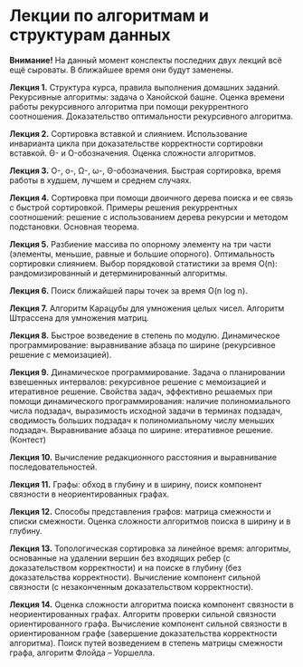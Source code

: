 ﻿# Лекции по алгоритмам и структурам данных

<b>Внимание!</b> На данный момент конспекты последних двух лекций всё ещё сыроваты. В ближайшее время они будут заменены.

<b>Лекция 1.</b> Структура курса, правила выполнения домашних заданий. Рекурсивные алгоритмы: задача о Ханойской башне. Оценка времени работы рекурсивного алгоритма при помощи рекуррентного соотношения. Доказательство оптимальности рекурсивного алгоритма.

<b>Лекция 2.</b> Сортировка вставкой и слиянием. Использование инварианта цикла при доказательстве корректности сортировки вставкой. Θ- и O-обозначения. Оценка сложности алгоритмов.

<b>Лекция 3.</b> О-, o-, Ω-, ω-, Θ-обозначения. Быстрая сортировка, время работы в худшем, лучшем и среднем случаях.

<b>Лекция 4.</b> Сортировка при помощи двоичного дерева поиска и ее связь с быстрой сортировкой. Примеры решения рекуррентных соотношений: решение с использованием дерева рекурсии и методом подстановки. Основная теорема.

<b>Лекция 5.</b> Разбиение массива по опорному элементу на три части (элементы, меньшие, равные и большие опорного). Оптимальность сортировки слиянием. Выбор порядковой статистики за время O(n): рандомизированный и детерминированный алгоритмы.

<b>Лекция 6.</b> Поиск ближайшей пары точек за время O(n log n).

<b>Лекция 7.</b> Алгоритм Карацубы для умножения целых чисел. Алгоритм Штрассена для умножения матриц.

<b>Лекция 8.</b> Быстрое возведение в степень по модулю. Динамическое программирование: выравнивание абзаца по ширине (рекурсивное решение с мемоизацией).

<b>Лекция 9.</b> Динамическое программирование. Задача о планировании взвешенных интервалов: рекурсивное решение с мемоизацией и итеративное решение. Свойства задач, эффективно решаемых при помощи динамического программирования: наличие полиномиального числа подзадач, выразимость исходной задачи в терминах подзадач, сводимость больших подзадач к полиномиальному числу меньших подзадач. Выравнивание абзаца по ширине: итеративное решение. (Контест)

<b>Лекция 10.</b> Вычисление редакционного расстояния и выравнивание последовательностей.

<b>Лекция 11.</b> Графы: обход в глубину и в ширину, поиск компонент связности в неориентированных графах.

<b>Лекция 12.</b> Способы представления графов: матрица смежности и списки смежности. Оценка сложности алгоритмов поиска в ширину и в глубину.

<b>Лекция 13.</b> Топологическая сортировка за линейное время: алгоритмы, основанные на удалении вершин без входящих ребер (с доказательством корректности) и на поиске в глубину (без доказательства корректности). Вычисление компонент сильной связности (с незаконченным доказательством корректности).

<b>Лекция 14.</b> Оценка сложности алгоритма поиска компонент связности в неориентированных графах. Алгоритм проверки сильной связности ориентированного графа. Вычисление компонент сильной связности в ориентированном графе (завершение доказательства корректности алгоритма). Поиск путей возведением в степень матрицы смежности графа, алгоритм Флойда – Уоршелла.